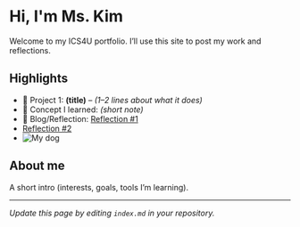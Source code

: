 # Hi, I'm Ms. Kim
Welcome to my ICS4U portfolio. I’ll use this site to post my work and reflections.

## Highlights
- 🔧 Project 1: **(title)** – *(1–2 lines about what it does)*
- 🧠 Concept I learned: *(short note)*
- 📝 Blog/Reflection: [Reflection #1](./posts/first_reflection.md)
- [Reflection #2 ](./posts/second_reflection.md)
- ![My dog](/assets/Hazel.png)

## About me
A short intro (interests, goals, tools I’m learning).

---
*Update this page by editing `index.md` in your repository.*
